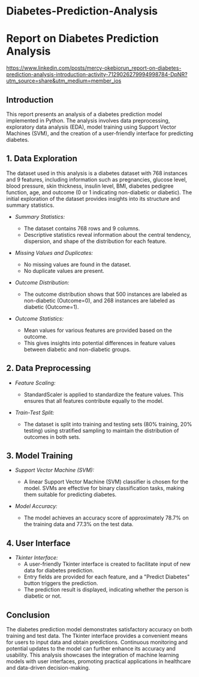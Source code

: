 # Diabetes-Prediction-Analysis
# Report on Diabetes Prediction Analysis
https://www.linkedin.com/posts/mercy-okebiorun_report-on-diabetes-prediction-analysis-introduction-activity-7129026279994998784-DpNR?utm_source=share&utm_medium=member_ios

## Introduction

This report presents an analysis of a diabetes prediction model implemented in Python. The analysis involves data preprocessing, exploratory data analysis (EDA), 
model training using Support Vector Machines (SVM), and the creation of a user-friendly interface for predicting diabetes.

## 1. Data Exploration

The dataset used in this analysis is a diabetes dataset with 768 instances and 9 features, including information such as pregnancies, glucose level,
blood pressure, skin thickness, insulin level, BMI, diabetes pedigree function, age, and outcome (0 or 1 indicating non-diabetic or diabetic). 
The initial exploration of the dataset provides insights into its structure and summary statistics.

- *Summary Statistics:*
  - The dataset contains 768 rows and 9 columns.
  - Descriptive statistics reveal information about the central tendency, dispersion, and shape of the distribution for each feature.

- *Missing Values and Duplicates:*
  - No missing values are found in the dataset.
  - No duplicate values are present.

- *Outcome Distribution:*
  - The outcome distribution shows that 500 instances are labeled as non-diabetic (Outcome=0), and 268 instances are labeled as diabetic (Outcome=1).

- *Outcome Statistics:*
  - Mean values for various features are provided based on the outcome.
  - This gives insights into potential differences in feature values between diabetic and non-diabetic groups.

## 2. Data Preprocessing

- *Feature Scaling:*
  - StandardScaler is applied to standardize the feature values. This ensures that all features contribute equally to the model.

- *Train-Test Split:*
  - The dataset is split into training and testing sets (80% training, 20% testing) using stratified sampling to maintain the distribution of outcomes in both sets.

## 3. Model Training

- *Support Vector Machine (SVM):*
  - A linear Support Vector Machine (SVM) classifier is chosen for the model. SVMs are effective for binary classification tasks, making them suitable for predicting diabetes.

- *Model Accuracy:*
  - The model achieves an accuracy score of approximately 78.7% on the training data and 77.3% on the test data.

## 4. User Interface

- *Tkinter Interface:*
  - A user-friendly Tkinter interface is created to facilitate input of new data for diabetes prediction.
  - Entry fields are provided for each feature, and a "Predict Diabetes" button triggers the prediction.
  - The prediction result is displayed, indicating whether the person is diabetic or not.

## Conclusion

The diabetes prediction model demonstrates satisfactory accuracy on both training and test data. The Tkinter interface provides a convenient means for users 
to input data and obtain predictions. Continuous monitoring and potential updates to the model can further enhance its accuracy and usability. This analysis showcases 
the integration of machine learning models with user interfaces,
promoting practical applications in healthcare and data-driven decision-making.
